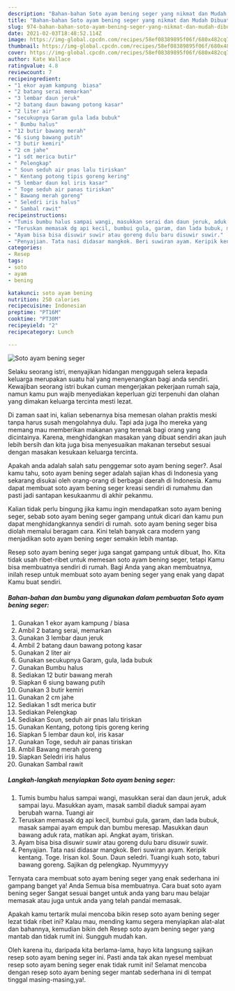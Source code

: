 ```yaml
---
description: "Bahan-bahan Soto ayam bening seger yang nikmat dan Mudah Dibuat"
title: "Bahan-bahan Soto ayam bening seger yang nikmat dan Mudah Dibuat"
slug: 974-bahan-bahan-soto-ayam-bening-seger-yang-nikmat-dan-mudah-dibuat
date: 2021-02-03T18:48:52.114Z
image: https://img-global.cpcdn.com/recipes/58ef08389895f06f/680x482cq70/soto-ayam-bening-seger-foto-resep-utama.jpg
thumbnail: https://img-global.cpcdn.com/recipes/58ef08389895f06f/680x482cq70/soto-ayam-bening-seger-foto-resep-utama.jpg
cover: https://img-global.cpcdn.com/recipes/58ef08389895f06f/680x482cq70/soto-ayam-bening-seger-foto-resep-utama.jpg
author: Kate Wallace
ratingvalue: 4.8
reviewcount: 7
recipeingredient:
- "1 ekor ayam kampung  biasa"
- "2 batang serai memarkan"
- "3 lembar daun jeruk"
- "2 batang daun bawang potong kasar"
- "2 liter air"
- "secukupnya Garam gula lada bubuk"
- " Bumbu halus"
- "12 butir bawang merah"
- "6 siung bawang putih"
- "3 butir kemiri"
- "2 cm jahe"
- "1 sdt merica butir"
- " Pelengkap"
- " Soun seduh air pnas lalu tiriskan"
- " Kentang potong tipis goreng kering"
- "5 lembar daun kol iris kasar"
- " Toge seduh air panas tiriskan"
- " Bawang merah goreng"
- " Seledri iris halus"
- " Sambal rawit"
recipeinstructions:
- "Tumis bumbu halus sampai wangi, masukkan serai dan daun jeruk, aduk sampai layu. Masukkan ayam, masak sambil diaduk sampai ayam berubah warna. Tuangi air"
- "Teruskan memasak dg api kecil, bumbui gula, garam, dan lada bubuk, masak sampai ayam empuk dan bumbu meresap. Masukkan daun bawang aduk rata, matikan api. Angkat ayam, tiriskan."
- "Ayam bisa bisa disuwir suwir atau goreng dulu baru disuwir suwir."
- "Penyajian. Tata nasi didasar mangkok. Beri suwiran ayam. Keripik kentang. Toge. Irisan kol. Soun. Daun seledri. Tuangi kuah soto, taburi bawang goreng. Sajikan dg pelengkap. Nyummyyyy"
categories:
- Resep
tags:
- soto
- ayam
- bening

katakunci: soto ayam bening 
nutrition: 250 calories
recipecuisine: Indonesian
preptime: "PT16M"
cooktime: "PT30M"
recipeyield: "2"
recipecategory: Lunch

---
```



![Soto ayam bening seger](https://img-global.cpcdn.com/recipes/58ef08389895f06f/680x482cq70/soto-ayam-bening-seger-foto-resep-utama.jpg)

Selaku seorang istri, menyajikan hidangan menggugah selera kepada keluarga merupakan suatu hal yang menyenangkan bagi anda sendiri. Kewajiban seorang istri bukan cuman mengerjakan pekerjaan rumah saja, namun kamu pun wajib menyediakan keperluan gizi terpenuhi dan olahan yang dimakan keluarga tercinta mesti lezat.

Di zaman  saat ini, kalian sebenarnya bisa memesan olahan praktis meski tanpa harus susah mengolahnya dulu. Tapi ada juga lho mereka yang memang mau memberikan makanan yang terenak bagi orang yang dicintainya. Karena, menghidangkan masakan yang dibuat sendiri akan jauh lebih bersih dan kita juga bisa menyesuaikan makanan tersebut sesuai dengan masakan kesukaan keluarga tercinta. 



Apakah anda adalah salah satu penggemar soto ayam bening seger?. Asal kamu tahu, soto ayam bening seger adalah sajian khas di Indonesia yang sekarang disukai oleh orang-orang di berbagai daerah di Indonesia. Kamu dapat membuat soto ayam bening seger kreasi sendiri di rumahmu dan pasti jadi santapan kesukaanmu di akhir pekanmu.

Kalian tidak perlu bingung jika kamu ingin mendapatkan soto ayam bening seger, sebab soto ayam bening seger gampang untuk dicari dan kamu pun dapat menghidangkannya sendiri di rumah. soto ayam bening seger bisa diolah memalui beragam cara. Kini telah banyak cara modern yang menjadikan soto ayam bening seger semakin lebih mantap.

Resep soto ayam bening seger juga sangat gampang untuk dibuat, lho. Kita tidak usah ribet-ribet untuk memesan soto ayam bening seger, tetapi Kamu bisa membuatnya sendiri di rumah. Bagi Anda yang akan membuatnya, inilah resep untuk membuat soto ayam bening seger yang enak yang dapat Kamu buat sendiri.

<!--inarticleads1-->

##### Bahan-bahan dan bumbu yang digunakan dalam pembuatan Soto ayam bening seger:

1. Gunakan 1 ekor ayam kampung / biasa
1. Ambil 2 batang serai, memarkan
1. Gunakan 3 lembar daun jeruk
1. Ambil 2 batang daun bawang potong kasar
1. Gunakan 2 liter air
1. Gunakan secukupnya Garam, gula, lada bubuk
1. Gunakan  Bumbu halus
1. Sediakan 12 butir bawang merah
1. Siapkan 6 siung bawang putih
1. Gunakan 3 butir kemiri
1. Gunakan 2 cm jahe
1. Sediakan 1 sdt merica butir
1. Sediakan  Pelengkap
1. Sediakan  Soun, seduh air pnas lalu tiriskan
1. Gunakan  Kentang, potong tipis goreng kering
1. Siapkan 5 lembar daun kol, iris kasar
1. Gunakan  Toge, seduh air panas tiriskan
1. Ambil  Bawang merah goreng
1. Siapkan  Seledri iris halus
1. Gunakan  Sambal rawit




<!--inarticleads2-->

##### Langkah-langkah menyiapkan Soto ayam bening seger:

1. Tumis bumbu halus sampai wangi, masukkan serai dan daun jeruk, aduk sampai layu. Masukkan ayam, masak sambil diaduk sampai ayam berubah warna. Tuangi air
1. Teruskan memasak dg api kecil, bumbui gula, garam, dan lada bubuk, masak sampai ayam empuk dan bumbu meresap. Masukkan daun bawang aduk rata, matikan api. Angkat ayam, tiriskan.
1. Ayam bisa bisa disuwir suwir atau goreng dulu baru disuwir suwir.
1. Penyajian. Tata nasi didasar mangkok. Beri suwiran ayam. Keripik kentang. Toge. Irisan kol. Soun. Daun seledri. Tuangi kuah soto, taburi bawang goreng. Sajikan dg pelengkap. Nyummyyyy




Ternyata cara membuat soto ayam bening seger yang enak sederhana ini gampang banget ya! Anda Semua bisa membuatnya. Cara buat soto ayam bening seger Sangat sesuai banget untuk anda yang baru mau belajar memasak atau juga untuk anda yang telah pandai memasak.

Apakah kamu tertarik mulai mencoba bikin resep soto ayam bening seger lezat tidak ribet ini? Kalau mau, mending kamu segera menyiapkan alat-alat dan bahannya, kemudian bikin deh Resep soto ayam bening seger yang mantab dan tidak rumit ini. Sungguh mudah kan. 

Oleh karena itu, daripada kita berlama-lama, hayo kita langsung sajikan resep soto ayam bening seger ini. Pasti anda tak akan nyesel membuat resep soto ayam bening seger enak tidak rumit ini! Selamat mencoba dengan resep soto ayam bening seger mantab sederhana ini di tempat tinggal masing-masing,ya!.

